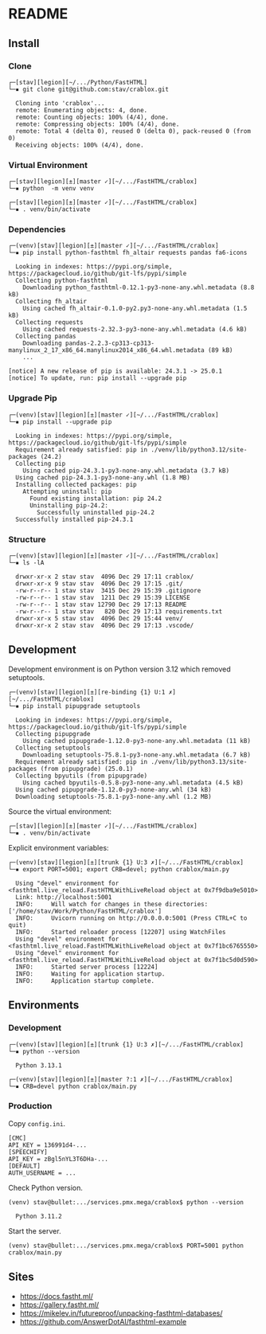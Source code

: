 # README

## Install

### Clone

    ┌─[stav][legion][~/.../Python/FastHTML]
    └─▪ git clone git@github.com:stav/crablox.git

      Cloning into 'crablox'...
      remote: Enumerating objects: 4, done.
      remote: Counting objects: 100% (4/4), done.
      remote: Compressing objects: 100% (4/4), done.
      remote: Total 4 (delta 0), reused 0 (delta 0), pack-reused 0 (from 0)
      Receiving objects: 100% (4/4), done.

### Virtual Environment

    ┌─[stav][legion][±][master ✓][~/.../FastHTML/crablox]
    └─▪ python  -m venv venv

    ┌─[stav][legion][±][master ✓][~/.../FastHTML/crablox]
    └─▪ . venv/bin/activate

### Dependencies

    ┌─(venv)[stav][legion][±][master ✓][~/.../FastHTML/crablox]
    └─▪ pip install python-fasthtml fh_altair requests pandas fa6-icons

      Looking in indexes: https://pypi.org/simple, https://packagecloud.io/github/git-lfs/pypi/simple
      Collecting python-fasthtml
        Downloading python_fasthtml-0.12.1-py3-none-any.whl.metadata (8.8 kB)
      Collecting fh_altair
        Using cached fh_altair-0.1.0-py2.py3-none-any.whl.metadata (1.5 kB)
      Collecting requests
        Using cached requests-2.32.3-py3-none-any.whl.metadata (4.6 kB)
      Collecting pandas
        Downloading pandas-2.2.3-cp313-cp313-manylinux_2_17_x86_64.manylinux2014_x86_64.whl.metadata (89 kB)
        ...

    [notice] A new release of pip is available: 24.3.1 -> 25.0.1
    [notice] To update, run: pip install --upgrade pip

### Upgrade Pip

    ┌─(venv)[stav][legion][±][master ✓][~/.../FastHTML/crablox]
    └─▪ pip install --upgrade pip

      Looking in indexes: https://pypi.org/simple, https://packagecloud.io/github/git-lfs/pypi/simple
      Requirement already satisfied: pip in ./venv/lib/python3.12/site-packages (24.2)
      Collecting pip
        Using cached pip-24.3.1-py3-none-any.whl.metadata (3.7 kB)
      Using cached pip-24.3.1-py3-none-any.whl (1.8 MB)
      Installing collected packages: pip
        Attempting uninstall: pip
          Found existing installation: pip 24.2
          Uninstalling pip-24.2:
            Successfully uninstalled pip-24.2
      Successfully installed pip-24.3.1

### Structure

    ┌─(venv)[stav][legion][±][master ✓][~/.../FastHTML/crablox]
    └─▪ ls -lA

      drwxr-xr-x 2 stav stav  4096 Dec 29 17:11 crablox/
      drwxr-xr-x 9 stav stav  4096 Dec 29 17:15 .git/
      -rw-r--r-- 1 stav stav  3415 Dec 29 15:39 .gitignore
      -rw-r--r-- 1 stav stav  1211 Dec 29 15:39 LICENSE
      -rw-r--r-- 1 stav stav 12790 Dec 29 17:13 README
      -rw-r--r-- 1 stav stav   820 Dec 29 17:13 requirements.txt
      drwxr-xr-x 5 stav stav  4096 Dec 29 15:44 venv/
      drwxr-xr-x 2 stav stav  4096 Dec 29 17:13 .vscode/

## Development

Development environment is on Python version 3.12 which removed setuptools.

    ┌─(venv)[stav][legion][±][re-binding {1} U:1 ✗][~/.../FastHTML/crablox]
    └─▪ pip install pipupgrade setuptools

      Looking in indexes: https://pypi.org/simple, https://packagecloud.io/github/git-lfs/pypi/simple
      Collecting pipupgrade
        Using cached pipupgrade-1.12.0-py3-none-any.whl.metadata (11 kB)
      Collecting setuptools
        Downloading setuptools-75.8.1-py3-none-any.whl.metadata (6.7 kB)
      Requirement already satisfied: pip in ./venv/lib/python3.13/site-packages (from pipupgrade) (25.0.1)
      Collecting bpyutils (from pipupgrade)
        Using cached bpyutils-0.5.8-py3-none-any.whl.metadata (4.5 kB)
      Using cached pipupgrade-1.12.0-py3-none-any.whl (34 kB)
      Downloading setuptools-75.8.1-py3-none-any.whl (1.2 MB)

Source the virtual environment:

    ┌─[stav][legion][±][master ✓][~/.../FastHTML/crablox]
    └─▪ . venv/bin/activate

Explicit environment variables:

    ┌─(venv)[stav][legion][±][trunk {1} U:3 ✗][~/.../FastHTML/crablox]
    └─▪ export PORT=5001; export CRB=devel; python crablox/main.py

      Using "devel" environment for <fasthtml.live_reload.FastHTMLWithLiveReload object at 0x7f9dba9e5010>
      Link: http://localhost:5001
      INFO:     Will watch for changes in these directories: ['/home/stav/Work/Python/FastHTML/crablox']
      INFO:     Uvicorn running on http://0.0.0.0:5001 (Press CTRL+C to quit)
      INFO:     Started reloader process [12207] using WatchFiles
      Using "devel" environment for <fasthtml.live_reload.FastHTMLWithLiveReload object at 0x7f1bc6765550>
      Using "devel" environment for <fasthtml.live_reload.FastHTMLWithLiveReload object at 0x7f1bc5d0d590>
      INFO:     Started server process [12224]
      INFO:     Waiting for application startup.
      INFO:     Application startup complete.

## Environments

### Development

    ┌─(venv)[stav][legion][±][trunk {1} U:3 ✗][~/.../FastHTML/crablox]
    └─▪ python --version

      Python 3.13.1

    ┌─(venv)[stav][legion][±][master ?:1 ✗][~/.../FastHTML/crablox]
    └─▪ CRB=devel python crablox/main.py

### Production

Copy `config.ini`.

    [CMC]
    API_KEY = 136991d4-...
    [SPEECHIFY]
    API_KEY = zBgl5nYL3T6DHa-...
    [DEFAULT]
    AUTH_USERNAME = ...

Check Python version.

    (venv) stav@bullet:.../services.pmx.mega/crablox$ python --version

      Python 3.11.2

Start the server.

    (venv) stav@bullet:.../services.pmx.mega/crablox$ PORT=5001 python crablox/main.py

## Sites

* https://docs.fastht.ml/
* https://gallery.fastht.ml/
* https://mikelev.in/futureproof/unpacking-fasthtml-databases/
* https://github.com/AnswerDotAI/fasthtml-example
